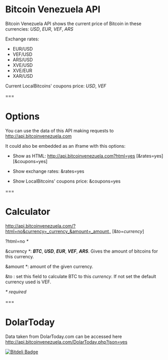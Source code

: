 Bitcoin Venezuela API
===

Bitcoin Venezuela API shows the current price of Bitcoin in these currencies: *USD*, *EUR*, *VEF*, *ARS*

Exchange rates:

- EUR/USD
- VEF/USD
- ARS/USD
- XVE/USD
- XVE/EUR
- XAR/USD

Current LocalBitcoins' coupons price: *USD*, *VEF*

===

# Options

You can use the data of this API making requests to http://api.bitcoinvenezuela.com

It could also be embedded as an iframe with this options:

- Show as HTML: http://api.bitcoinvenezuela.com?html=yes [&rates=yes] [&coupons=yes]

- Show exchange rates: &rates=yes

- Show LocalBitcoins' coupons price: &coupons=yes

===

# Calculator

http://api.bitcoinvenezuela.com/?html=no&currency=_currency_&amount=_amount_ [&to=_currency_]

?html=no _*_

&currency _*_: ***BTC***, ***USD***, ***EUR***, ***VEF***, ***ARS***. Gives the amount of bitcoins for this currency.

&amount _*_: amount of the given currency.

&to : set this field to calculate BTC to this _currency_. If not set the default currency used is VEF.

_* required_

===

# DolarToday

Data taken from DolarToday.com can be accessed here http://api.bitcoinvenezuela.com/DolarToday.php?json=yes



[![Bitdeli Badge](https://d2weczhvl823v0.cloudfront.net/btcven/api/trend.png)](https://bitdeli.com/free "Bitdeli Badge")

